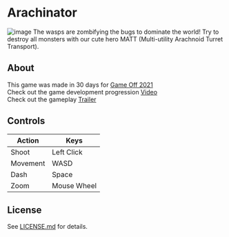 # Arachinator
![image](https://user-images.githubusercontent.com/1683898/143800245-4395277c-6781-4074-8043-7026609b195a.png)
The wasps are zombifying the bugs to dominate the world! Try to destroy all monsters with our cute hero MATT (Multi-utility Arachnoid Turret Transport).

## About

This game was made in 30 days for [Game Off 2021](https://itch.io/jam/game-off-2021)  
Check out the game development progression [Video](https://www.youtube.com/watch?v=JftJippgaqg)  
Check out the gameplay [Trailer](https://www.youtube.com/watch?v=d-G1wppmyJQ)  


## Controls

Action    | Keys
----------| ---------
Shoot     | Left Click
Movement  | WASD
Dash      | Space
Zoom      | Mouse Wheel

## License

See [LICENSE.md](LICENSE.md) for details.
